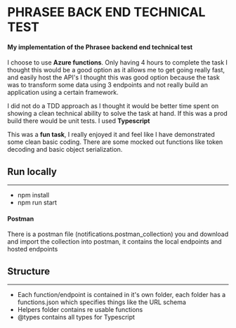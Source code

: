 # PHRASEE BACK END TECHNICAL TEST

#### My implementation of the Phrasee **backend end** technical test

I choose to use **Azure functions**.
Only having 4 hours to complete the task I thought this would be a good option as it allows me to get going really fast, and easily host the API's
I thought this was good option because the task was to transform some data using 3 endpoints and not really build an application using a certain framework.

I did not do a TDD approach as I thought it would be better time spent on showing a clean technical ability to solve the task at hand. If this was a prod build there would be unit tests.
I used **Typescript**

This was a **fun task**, I really enjoyed it and feel like I have demonstrated some clean basic coding.
There are some mocked out functions like token decoding and basic object serialization.

## Run locally
--------------
  - npm install
  - npm run start

#### Postman
There is a postman file (notifications.postman_collection) you and download and import the collection into postman, it contains the local endpoints and hosted endpoints

## Structure
--------------
- Each function/endpoint is contained in it's own folder, each folder has a functions.json which specifies things like the URL schema
- Helpers folder contains re usable functions
- @types contains all types for Typescript
